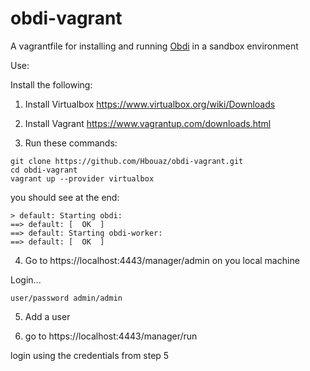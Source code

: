 # obdi-vagrant

A vagrantfile for installing and running  [Obdi]( https://github.com/mclarkson/obdi ) in a sandbox environment

Use:

Install the following:
1.  Install Virtualbox https://www.virtualbox.org/wiki/Downloads
2.  Install Vagrant https://www.vagrantup.com/downloads.html

3. Run these commands:
```javasctipt
git clone https://github.com/Hbouaz/obdi-vagrant.git
cd obdi-vagrant
vagrant up --provider virtualbox
```

you should see at the end:

```shell
> default: Starting obdi:
==> default: [  OK  ]
==> default: Starting obdi-worker:
==> default: [  OK  ]
```

4. Go to https://localhost:4443/manager/admin on you local machine 

Login...

```shell
user/password admin/admin
```

5. Add a user

6. go to https://localhost:4443/manager/run

login using the credentials from step 5

